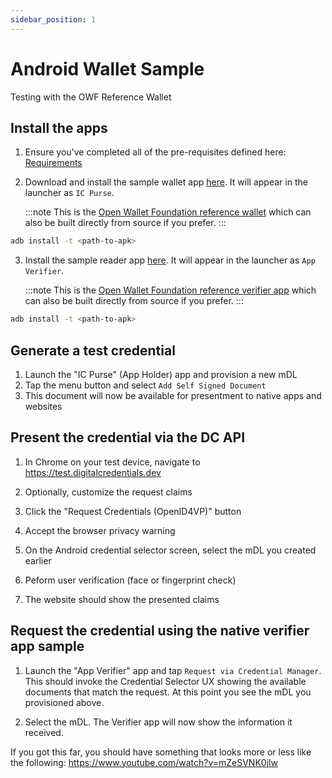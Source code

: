 ```yaml
---
sidebar_position: 1
---
```


# Android Wallet Sample

Testing with the OWF Reference Wallet

## Install the apps

1. Ensure you've completed all of the pre-requisites defined here: [Requirements](/requirements/requirements.md)

2. Download and install the sample wallet app [here](assets/appholder-wallet-debug-v20240906.apk). It will appear in the launcher as `IC Purse`.

   :::note
   This is the [Open Wallet Foundation reference wallet](https://github.com/openwallet-foundation-labs/identity-credential/tree/main/appholder) which can also be built directly from source if you prefer.
   :::

```bash
adb install -t <path-to-apk>
```

3. Install the sample reader app [here](assets/appverifier-debug-v20240906.apk). It will appear in the launcher as `App Verifier`.

   :::note
   This is the [Open Wallet Foundation reference verifier app](https://github.com/openwallet-foundation-labs/identity-credential/tree/main/appverifier) which can also be built directly from source if you prefer.
   :::

```bash
adb install -t <path-to-apk>
```

## Generate a test credential

1. Launch the "IC Purse" (App Holder) app and provision a new mDL
2. Tap the menu button and select `Add Self Signed Document`
3. This document will now be available for presentment to native apps and websites

## Present the credential via the DC API

1. In Chrome on your test device, navigate to https://test.digitalcredentials.dev

2. Optionally, customize the request claims

3. Click the "Request Credentials (OpenID4VP)" button

4. Accept the browser privacy warning

5. On the Android credential selector screen, select the mDL you created earlier

6. Peform user verification (face or fingerprint check)

7. The website should show the presented claims

## Request the credential using the native verifier app sample

1. Launch the "App Verifier" app and tap `Request via Credential Manager`. This should invoke the Credential Selector UX showing the available documents that match the request. At this point you see the mDL you provisioned above.

2. Select the mDL. The Verifier app will now show the information it received.

If you got this far, you should have something that looks more or less like the following: https://www.youtube.com/watch?v=mZeSVNK0jlw
